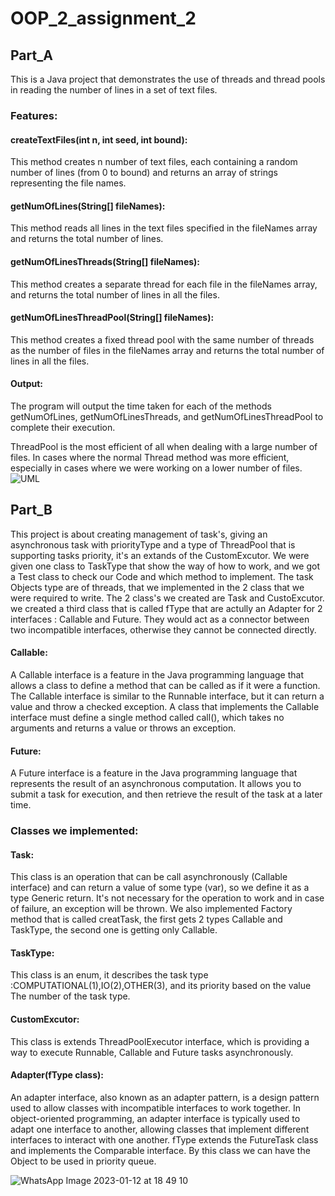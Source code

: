 # OOP_2_assignment_2
## Part_A
This is a Java project that demonstrates the use of threads and thread pools in reading the number of lines in a set of text files.

### Features:
#### createTextFiles(int n, int seed, int bound):
This method creates n number of text files, each containing a random number of lines (from 0 to bound) and returns an array of strings representing the file names.

#### getNumOfLines(String[] fileNames): 
This method reads all lines in the text files specified in the fileNames array and returns the total number of lines.

#### getNumOfLinesThreads(String[] fileNames): 
This method creates a separate thread for each file in the fileNames array, and returns the total number of lines in all the files.

#### getNumOfLinesThreadPool(String[] fileNames):
This method creates a fixed thread pool with the same number of threads as the number of files in the fileNames array and returns the total number of lines in all the files.

#### Output:
The program will output the time taken for each of the methods getNumOfLines, getNumOfLinesThreads, and getNumOfLinesThreadPool to complete their execution.


ThreadPool is the most efficient of all when dealing with a large number of files.
In cases where the normal Thread method was more efficient, especially in cases where we were working on a lower number of files.
![UML](https://user-images.githubusercontent.com/93978448/212144659-ca4333b6-b7e4-4589-9b79-e25e55c3d72f.JPG)

## Part_B
This project is about creating management of task's, giving an asynchronous task with priorityType and
a type of ThreadPool that is supporting tasks priority, it's an extands of the CustomExcutor.
We were given one class to TaskType that show the way of how to work,
and we got a Test class to check our Code and which method to implement.
The task Objects type are of threads, that we implemented in the 2 class that we were required to write.
The 2 class's we created are Task and CustoExcutor.
we created a third class that is called fType that are actully an Adapter for 2 interfaces : Callable and Future.
They would act as a connector between two incompatible interfaces, otherwise they cannot be connected directly.
#### Callable:
A Callable interface is a feature in the Java programming language that allows a class to define a method that can be called as if it were a function.
The Callable interface is similar to the Runnable interface, but it can return a value and throw a checked exception.
A class that implements the Callable interface must define a single method called call(), 
which takes no arguments and returns a value or throws an exception.
#### Future:
A Future interface is a feature in the Java programming language that represents the result of an asynchronous computation.
It allows you to submit a task for execution, and then retrieve the result of the task at a later time.

### Classes we implemented:
#### Task:
This class is an operation that can be call asynchronously (Callable interface) and can return a value of some type (var),
so we define it as a type Generic return.
It's not necessary for the operation to work and in case of failure, an exception will be thrown.
We also implemented Factory method that is called creatTask, the first gets 2 types Callable and TaskType,
the second one is getting only Callable.
#### TaskType:
This class is an enum, it describes the task type :COMPUTATIONAL(1),IO(2),OTHER(3),
and its priority based on the value The number of the task type.
#### CustomExcutor:
This class is  extends ThreadPoolExecutor interface, which is providing a way
to execute Runnable, Callable and Future tasks asynchronously.
#### Adapter(fType class):
An adapter interface, also known as an adapter pattern, is a design pattern used to allow classes with incompatible interfaces to work together.
In object-oriented programming, an adapter interface is typically used to adapt one interface to another, allowing classes that implement different interfaces to interact with one another.
fType extends the FutureTask class and implements the Comparable interface.
By this class we can have the Object <T> to be used in priority queue.
  
![WhatsApp Image 2023-01-12 at 18 49 10](https://user-images.githubusercontent.com/93978448/212145428-a52e1334-5000-416b-851b-97a5a9c99be8.jpeg)

